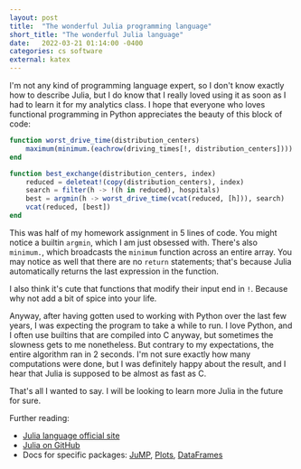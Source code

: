 ```yaml
---
layout: post
title:  "The wonderful Julia programming language"
short_title: "The wonderful Julia language"
date:   2022-03-21 01:14:00 -0400
categories: cs software
external: katex
---
```


I'm not any kind of programming language expert, so I don't know exactly how to describe Julia, but I do know that I really loved using it as soon as I had to learn it for my analytics class. I hope that everyone who loves functional programming in Python appreciates the beauty of this block of code:

```julia
function worst_drive_time(distribution_centers)
    maximum(minimum.(eachrow(driving_times[!, distribution_centers])))
end

function best_exchange(distribution_centers, index)
    reduced = deleteat!(copy(distribution_centers), index)
    search = filter(h -> !(h in reduced), hospitals)
    best = argmin(h -> worst_drive_time(vcat(reduced, [h])), search)
    vcat(reduced, [best])
end
```

This was half of my homework assignment in 5 lines of code. You might notice a builtin `argmin`, which I am just obsessed with. There's also `minimum.`, which broadcasts the `minimum` function across an entire array. You may notice as well that there are no `return` statements; that's because Julia automatically returns the last expression in the function.

I also think it's cute that functions that modify their input end in `!`. Because why not add a bit of spice into your life.

Anyway, after having gotten used to working with Python over the last few years, I was expecting the program to take a while to run. I love Python, and I often use builtins that are compiled into C anyway, but sometimes the slowness gets to me nonetheless. But contrary to my expectations, the entire algorithm ran in 2 seconds. I'm not sure exactly how many computations were done, but I was definitely happy about the result, and I hear that Julia is supposed to be almost as fast as C.

That's all I wanted to say. I will be looking to learn more Julia in the future for sure.

Further reading:
* [Julia language official site](https://julialang.org/)
* [Julia on GitHub](https://github.com/JuliaLang/julia)
* Docs for specific packages: [JuMP](https://jump.dev/JuMP.jl/stable/), [Plots](https://docs.juliaplots.org/latest/), [DataFrames](https://dataframes.juliadata.org/stable/)

